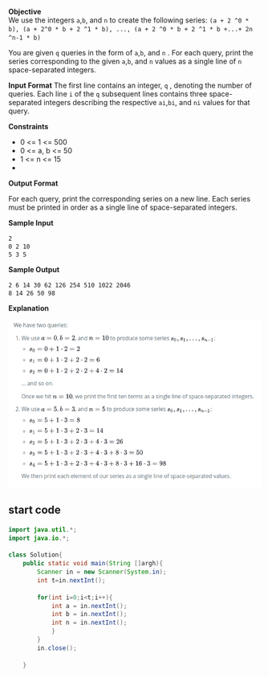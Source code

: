 **Objective**  
We use the integers `a`,`b`, and `n` to create the following series:
`(a + 2 ^0 * b), (a + 2^0 * b + 2 ^1 * b), ..., (a + 2 ^0 * b + 2 ^1 * b +...+ 2n ^n-1 * b)`

You are given `q` queries in the form of `a`,`b`, and `n` . For each query, print the series corresponding to the given `a`,`b`, and `n` values as a single line of `n` space-separated integers.

**Input Format**
The first line contains an integer, `q` , denoting the number of queries.
Each line `i` of the `q` subsequent lines contains three space-separated integers describing the respective `ai`,`bi`, and `ni` values for that query.

**Constraints**
- 0 <= 1 <= 500
- 0 <= a, b <= 50
- 1 <= n <= 15
- 
**Output Format**

For each query, print the corresponding series on a new line. Each series must be printed in order as a single line of  space-separated integers.

**Sample Input**
```
2
0 2 10
5 3 5
```

**Sample Output**

```
2 6 14 30 62 126 254 510 1022 2046
8 14 26 50 98
```

**Explanation**

![img2.png](img2.png)

## start code

```java
import java.util.*;
import java.io.*;

class Solution{
    public static void main(String []argh){
        Scanner in = new Scanner(System.in);
        int t=in.nextInt();
        
        for(int i=0;i<t;i++){
            int a = in.nextInt();
            int b = in.nextInt();
            int n = in.nextInt();
            }
        }
        in.close();

    }
```